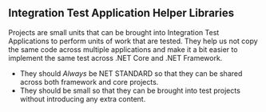 ## Integration Test Application Helper Libraries ##
Projects are small units that can be brought into Integration Test Applications to perform units of work that are tested.  They help us not copy the same code across multiple applications and make it a bit easier to implement the same test across .NET Core and .NET Framework.

* They should _Always_ be NET STANDARD so that they can be shared across both framework and core projects.
* They should be small so that they can be brought into test projects without introducing any extra content.

